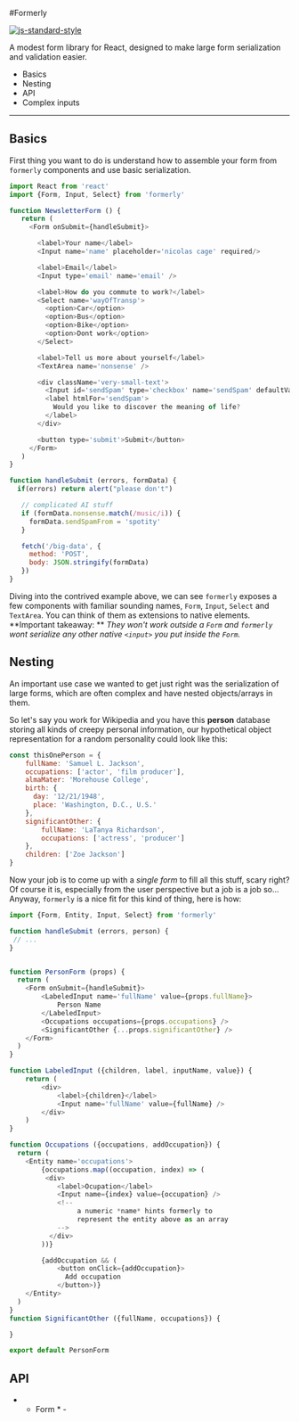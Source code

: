 #Formerly

[![js-standard-style](https://img.shields.io/badge/code%20style-standard-brightgreen.svg)](http://standardjs.com/)

A modest form library for React, designed to make large form serialization and validation easier.

- Basics
- Nesting
- API
- Complex inputs

---------------

## Basics

First thing you want to do is understand how to assemble your form from `formerly` components and use basic serialization.

```js
import React from 'react'
import {Form, Input, Select} from 'formerly'

function NewsletterForm () {
   return (
     <Form onSubmit={handleSubmit}>

       <label>Your name</label>
       <Input name='name' placeholder='nicolas cage' required/>

       <label>Email</label>
       <Input type='email' name='email' />

       <label>How do you commute to work?</label>
       <Select name='wayOfTransp'>
         <option>Car</option>
         <option>Bus</option>
         <option>Bike</option>
         <option>Dont work</option>
       </Select>

       <label>Tell us more about yourself</label>
       <TextArea name='nonsense' />

       <div className='very-small-text'>
         <Input id='sendSpam' type='checkbox' name='sendSpam' defaultValue={true} />
         <label htmlFor='sendSpam'>
           Would you like to discover the meaning of life?
         </label>
       </div>

       <button type='submit'>Submit</button>
     </Form>
   )
}

function handleSubmit (errors, formData) {
  if(errors) return alert("please don't")

   // complicated AI stuff
   if (formData.nonsense.match(/music/i)) {
     formData.sendSpamFrom = 'spotity'
   }

   fetch('/big-data', {
     method: 'POST',
     body: JSON.stringify(formData)
   })
}
```

Diving into the contrived example above, we can see `formerly` exposes a few components with familiar sounding names, `Form`, `Input`, `Select` and `TextArea`.
You can think of them as extensions to native elements. **Important takeaway: ** *They won't work outside a `Form` and `formerly` wont serialize any other native `<input>` you put inside the `Form`.*

## Nesting

An important use case we wanted to get just right was the serialization of large forms, which are often complex and have nested objects/arrays in them.

So let's say you work for Wikipedia and you have this **person** database storing all kinds of creepy personal information, our hypothetical object representation for a random personality could look like this:

```js
const thisOnePerson = {
	fullName: 'Samuel L. Jackson',
	occupations: ['actor', 'film producer'],
	almaMater: 'Morehouse College',
	birth: {
	  day: '12/21/1948',
	  place: 'Washington, D.C., U.S.'
	},
	significantOther: {
		fullName: 'LaTanya Richardson',
		occupations: ['actress', 'producer']
	},
	children: ['Zoe Jackson']
}
```

Now your job is to come up with a *single form* to fill all this stuff, scary right? Of course it is, especially from the user perspective but a job is a job so... Anyway, `formerly` is a nice fit for this kind of thing, here is how:

```js
import {Form, Entity, Input, Select} from 'formerly'

function handleSubmit (errors, person) {
 // ...
}


function PersonForm (props) {
  return (
    <Form onSubmit={handleSubmit}>
		<LabeledInput name='fullName' value={props.fullName}>
			Person Name
		</LabeledInput>
		<Occupations occupations={props.occupations} />
		<SignificantOther {...props.significantOther} />
    </Form>
  )
}

function LabeledInput ({children, label, inputName, value}) {
	return (
		<div>
			<label>{children}</label>
			<Input name='fullName' value={fullName} />
		</div>
	)
}

function Occupations ({occupations, addOccupation}) {
  return (
    <Entity name='occupations'>
		{occupations.map((occupation, index) => (
		 <div>
		    <label>Ocupation</label>
		    <Input name={index} value={occupation} />
		    <!--
			     a numeric *name* hints formerly to
			     represent the entity above as an array
		    -->
		  </div>
		))}

		{addOccupation && (
			<button onClick={addOccupation}>
			  Add occupation
		    </button>)}
	</Entity>
  )
}
function SignificantOther ({fullName, occupations}) {

}

export default PersonForm
```

## API

- * Form * -
